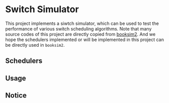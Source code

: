 # Switch Simulator

This project implements a siwtch simulator, which can be used to test the performance of various switch scheduling algorithms. Note that many source codes of this project are directly copied from [booksim2](https://github.com/saber-dragon/switchsim.git). And we hope the schedulers implemented or will be implemented in this project can be directly used in `booksim2`.


## Schedulers 


## Usage


## Notice